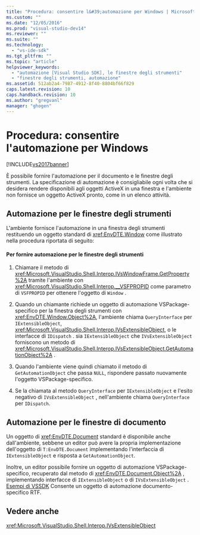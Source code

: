 ```yaml
---
title: "Procedura: consentire l&#39;automazione per Windows | Microsoft Docs"
ms.custom: ""
ms.date: "12/05/2016"
ms.prod: "visual-studio-dev14"
ms.reviewer: ""
ms.suite: ""
ms.technology: 
  - "vs-ide-sdk"
ms.tgt_pltfrm: ""
ms.topic: "article"
helpviewer_keywords: 
  - "automazione [Visual Studio SDK], le finestre degli strumenti"
  - "finestre degli strumenti, automazione"
ms.assetid: 512ab2a4-7987-4912-8f40-8804bf66f829
caps.latest.revision: 10
caps.handback.revision: 10
ms.author: "gregvanl"
manager: "ghogen"
---
```

# Procedura: consentire l&#39;automazione per Windows
[!INCLUDE[vs2017banner](../../code-quality/includes/vs2017banner.md)]

È possibile fornire l'automazione per il documento e le finestre degli strumenti.  La specificazione di automazione è consigliabile ogni volta che si desidera rendere disponibili agli oggetti ActiveX in una finestra e l'ambiente non fornisce un oggetto ActiveX pronto, come in un elenco attività.  
  
## Automazione per le finestre degli strumenti  
 L'ambiente fornisce l'automazione in una finestra degli strumenti restituendo un oggetto standard di <xref:EnvDTE.Window> come illustrato nella procedura riportata di seguito:  
  
#### Per fornire automazione per le finestre degli strumenti  
  
1.  Chiamare il metodo di <xref:Microsoft.VisualStudio.Shell.Interop.IVsWindowFrame.GetProperty%2A> tramite l'ambiente con <xref:Microsoft.VisualStudio.Shell.Interop.__VSFPROPID> come parametro di `VSFPROPID` per ottenere l'oggetto di `Window` .  
  
2.  Quando un chiamante richiede un oggetto di automazione VSPackage\-specifico per la finestra degli strumenti con <xref:EnvDTE.Window.Object%2A>, l'ambiente chiama `QueryInterface` per `IExtensibleObject`, <xref:Microsoft.VisualStudio.Shell.Interop.IVsExtensibleObject>, o le interfacce di `IDispatch` .  sia `IExtensibleObject` che `IVsExtensibleObject` forniscono un metodo di <xref:Microsoft.VisualStudio.Shell.Interop.IVsExtensibleObject.GetAutomationObject%2A> .  
  
3.  Quando l'ambiente viene quindi chiamato il metodo di `GetAutomationObject` che passa `NULL`, rispondere passato nuovamente l'oggetto VSPackage\-specifico.  
  
4.  Se la chiamata al metodo `QueryInterface` per `IExtensibleObject` e l'esito negativo di `IVsExtensibleObject` , nell'ambiente chiama `QueryInterface` per `IDispatch`.  
  
## Automazione per le finestre di documento  
 Un oggetto di <xref:EnvDTE.Document> standard è disponibile anche dall'ambiente, sebbene un editor può avere la propria implementazione dell'oggetto di `T:EnvDTE.Document` implementando l'interfaccia di `IExtensibleObject` e risposta a `GetAutomationObject`.  
  
 Inoltre, un editor possibile fornire un oggetto di automazione VSPackage\-specifico, recuperato dal metodo di <xref:EnvDTE.Document.Object%2A> , implementando interfacce di `IExtensibleObject` o di `IVsExtensibleObject` .  [Esempi di VSSDK](../../misc/vssdk-samples.md) Consente un oggetto di automazione documento\-specifico RTF.  
  
## Vedere anche  
 <xref:Microsoft.VisualStudio.Shell.Interop.IVsExtensibleObject>